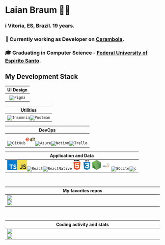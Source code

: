 #  Laian Braum :man_technologist:

### :information_source: Vitoria, ES, Brazil. 19 years.
### :office: Currently working as Developer on [Carambola](https://carambola.com.vc/). 
### :mortar_board: Graduating in Computer Science - [Federal University of Espirito Santo](https://www.ufes.br/).
## My Development Stack

| UI Design |
|:----------:|
|<code><img height="32" src="https://miro.medium.com/max/5236/1*jNGdZPcjAINHhBERw_gwPA.jpeg" alt="Figma"/></code>|

| Utilities |
|:---------:|
|<code><img height="32" src="https://dashboard.snapcraft.io/site_media/appmedia/2018/04/twitter-card-icon.png" alt="Insomnia"/></code><code><img height="32" src="https://user-images.githubusercontent.com/2676579/34940598-17cc20f0-f9be-11e7-8c6d-f0190d502d64.png" alt="Postman"/></code>|

| DevOps |
|:--------:|
| <code><img height="32" src="https://cdn3.iconfinder.com/data/icons/inficons/512/github.png" alt="GitHub"/></code><code><img height="32" src="https://raw.githubusercontent.com/github/explore/80688e429a7d4ef2fca1e82350fe8e3517d3494d/topics/git/git.png" alt="Git"/></code><code><img height="32" src="https://encrypted-tbn0.gstatic.com/images?q=tbn:ANd9GcQwo0cF6gs2O4yMtgV-aFKvrh102fegcGdOIQ&usqp=CAU" alt="Azure"/></code><code><img height="32" src="https://cdn.iconscout.com/icon/free/png-512/notion-1693557-1442598.png" alt="Notion"/></code><code><img height="32" src="https://cdn.iconscout.com/icon/free/png-512/trello-6-569395.png" alt="Trello"/></code>|

| Application and Data |
|:--------------------:|
|<code><img height="32" src="https://raw.githubusercontent.com/github/explore/80688e429a7d4ef2fca1e82350fe8e3517d3494d/topics/typescript/typescript.png" alt="Typescript"/></code><code><img height="32" src="https://raw.githubusercontent.com/github/explore/80688e429a7d4ef2fca1e82350fe8e3517d3494d/topics/javascript/javascript.png" alt="Javascript"/></code><code><img height="32" src="https://microsoft.github.io/react-native-windows/img/header_logo.svg" alt="React"/></code><code><img height="32" src="https://encrypted-tbn0.gstatic.com/images?q=tbn:ANd9GcR-epwFI5D7fkPzU4LX3PqdZqTgkleHQb1n8Q&usqp=CAU" color="white" alt="ReactNative"/></code><code><img height="32" src="https://raw.githubusercontent.com/github/explore/80688e429a7d4ef2fca1e82350fe8e3517d3494d/topics/html/html.png" alt="HTML5"/></code><code><img height="32" src="https://raw.githubusercontent.com/github/explore/80688e429a7d4ef2fca1e82350fe8e3517d3494d/topics/css/css.png" alt="CSS"/></code><code><img height="32" src="https://raw.githubusercontent.com/github/explore/80688e429a7d4ef2fca1e82350fe8e3517d3494d/topics/nodejs/nodejs.png" alt="Nodejs"/></code><code><img height="32" src="https://raw.githubusercontent.com/github/explore/80688e429a7d4ef2fca1e82350fe8e3517d3494d/topics/mysql/mysql.png" alt="MySQL"/></code><code><img height="32" src="https://upload.wikimedia.org/wikipedia/commons/thumb/3/38/SQLite370.svg/1200px-SQLite370.svg.png" alt="SQLite"/></code><code><img height="32" src="https://cdn.iconscout.com/icon/free/png-512/c-programming-569564.png" alt="c"/></code>|

</br>

| My favorites repos                                                                                 |
|:----------------------------------------------------------------------------------------------------------:|
|<img width="265px" align="left" src="https://github-readme-stats.vercel.app/api/pin/?username=laianbraum&repo=Me-nota&bg_color=30,284AFF,B433FF&title_color=fff&text_color=fff" /><img width="300px" align="left" src="https://github-readme-stats.vercel.app/api/pin/?username=laianbraum&repo=Happy&bg_color=30,284AFF,B433FF&title_color=fff&text_color=fff" />|

</br>

| Coding activity and stats                                                                                    |
|:----------------------------------------------------------------------------------------------------------:|
|<img width="300px" align="left" src="https://github-readme-stats.vercel.app/api?username=laianbraum&count_private=true&show_icons=true&bg_color=30,B433FF,284AFF&title_color=fff&text_color=fff" /><img width="300px" align="left" src="https://github-readme-stats.vercel.app/api/top-langs/?username=laianbraum&hide=c,html&layout=compact&bg_color=30,B433FF,284AFF&title_color=fff&text_color=fff" />|
